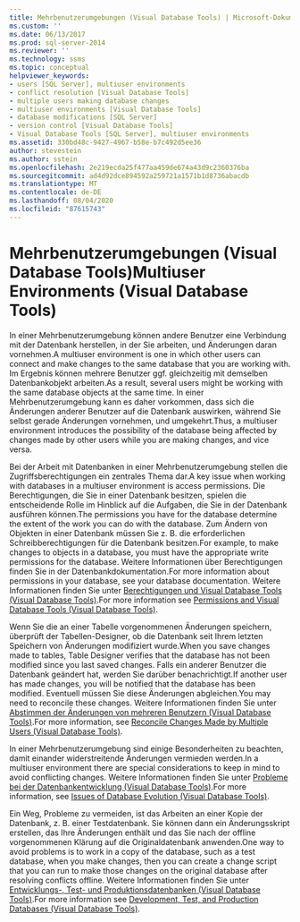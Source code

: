 ```yaml
---
title: Mehrbenutzerumgebungen (Visual Database Tools) | Microsoft-Dokumentation
ms.custom: ''
ms.date: 06/13/2017
ms.prod: sql-server-2014
ms.reviewer: ''
ms.technology: ssms
ms.topic: conceptual
helpviewer_keywords:
- users [SQL Server], multiuser environments
- conflict resolution [Visual Database Tools]
- multiple users making database changes
- multiuser environments [Visual Database Tools]
- database modifications [SQL Server]
- version control [Visual Database Tools]
- Visual Database Tools [SQL Server], multiuser environments
ms.assetid: 330bd48c-9427-4967-b58e-b7c492d5ee36
author: stevestein
ms.author: sstein
ms.openlocfilehash: 2e219ecda25f477aa459de674a43d9c2360376ba
ms.sourcegitcommit: ad4d92dce894592a259721a1571b1d8736abacdb
ms.translationtype: MT
ms.contentlocale: de-DE
ms.lasthandoff: 08/04/2020
ms.locfileid: "87615743"
---
```

# <a name="multiuser-environments-visual-database-tools"></a><span data-ttu-id="6b091-102">Mehrbenutzerumgebungen (Visual Database Tools)</span><span class="sxs-lookup"><span data-stu-id="6b091-102">Multiuser Environments (Visual Database Tools)</span></span>
  <span data-ttu-id="6b091-103">In einer Mehrbenutzerumgebung können andere Benutzer eine Verbindung mit der Datenbank herstellen, in der Sie arbeiten, und Änderungen daran vornehmen.</span><span class="sxs-lookup"><span data-stu-id="6b091-103">A multiuser environment is one in which other users can connect and make changes to the same database that you are working with.</span></span> <span data-ttu-id="6b091-104">Im Ergebnis können mehrere Benutzer ggf. gleichzeitig mit demselben Datenbankobjekt arbeiten.</span><span class="sxs-lookup"><span data-stu-id="6b091-104">As a result, several users might be working with the same database objects at the same time.</span></span> <span data-ttu-id="6b091-105">In einer Mehrbenutzerumgebung kann es daher vorkommen, dass sich die Änderungen anderer Benutzer auf die Datenbank auswirken, während Sie selbst gerade Änderungen vornehmen, und umgekehrt.</span><span class="sxs-lookup"><span data-stu-id="6b091-105">Thus, a multiuser environment introduces the possibility of the database being affected by changes made by other users while you are making changes, and vice versa.</span></span>  
  
 <span data-ttu-id="6b091-106">Bei der Arbeit mit Datenbanken in einer Mehrbenutzerumgebung stellen die Zugriffsberechtigungen ein zentrales Thema dar.</span><span class="sxs-lookup"><span data-stu-id="6b091-106">A key issue when working with databases in a multiuser environment is access permissions.</span></span> <span data-ttu-id="6b091-107">Die Berechtigungen, die Sie in einer Datenbank besitzen, spielen die entscheidende Rolle im Hinblick auf die Aufgaben, die Sie in der Datenbank ausführen können.</span><span class="sxs-lookup"><span data-stu-id="6b091-107">The permissions you have for the database determine the extent of the work you can do with the database.</span></span> <span data-ttu-id="6b091-108">Zum Ändern von Objekten in einer Datenbank müssen Sie z. B. die erforderlichen Schreibberechtigungen für die Datenbank besitzen.</span><span class="sxs-lookup"><span data-stu-id="6b091-108">For example, to make changes to objects in a database, you must have the appropriate write permissions for the database.</span></span> <span data-ttu-id="6b091-109">Weitere Informationen über Berechtigungen finden Sie in der Datenbankdokumentation.</span><span class="sxs-lookup"><span data-stu-id="6b091-109">For more information about permissions in your database, see your database documentation.</span></span> <span data-ttu-id="6b091-110">Weitere Informationen finden Sie unter [Berechtigungen und Visual Database Tools &#40;Visual Database Tools&#41;](visual-database-tools.md).</span><span class="sxs-lookup"><span data-stu-id="6b091-110">For more information see [Permissions and Visual Database Tools &#40;Visual Database Tools&#41;](visual-database-tools.md).</span></span>  
  
 <span data-ttu-id="6b091-111">Wenn Sie die an einer Tabelle vorgenommenen Änderungen speichern, überprüft der Tabellen-Designer, ob die Datenbank seit Ihrem letzten Speichern von Änderungen modifiziert wurde.</span><span class="sxs-lookup"><span data-stu-id="6b091-111">When you save changes made to tables, Table Designer verifies that the database has not been modified since you last saved changes.</span></span> <span data-ttu-id="6b091-112">Falls ein anderer Benutzer die Datenbank geändert hat, werden Sie darüber benachrichtigt.</span><span class="sxs-lookup"><span data-stu-id="6b091-112">If another user has made changes, you will be notified that the database has been modified.</span></span> <span data-ttu-id="6b091-113">Eventuell müssen Sie diese Änderungen abgleichen.</span><span class="sxs-lookup"><span data-stu-id="6b091-113">You may need to reconcile these changes.</span></span> <span data-ttu-id="6b091-114">Weitere Informationen finden Sie unter [Abstimmen der Änderungen von mehreren Benutzern &#40;Visual Database Tools&#41;](reconcile-changes-made-by-multiple-users-visual-database-tools.md).</span><span class="sxs-lookup"><span data-stu-id="6b091-114">For more information, see [Reconcile Changes Made by Multiple Users &#40;Visual Database Tools&#41;](reconcile-changes-made-by-multiple-users-visual-database-tools.md).</span></span>  
  
 <span data-ttu-id="6b091-115">In einer Mehrbenutzerumgebung sind einige Besonderheiten zu beachten, damit einander widerstreitende Änderungen vermieden werden.</span><span class="sxs-lookup"><span data-stu-id="6b091-115">In a multiuser environment there are special considerations to keep in mind to avoid conflicting changes.</span></span> <span data-ttu-id="6b091-116">Weitere Informationen finden Sie unter [Probleme bei der Datenbankentwicklung &#40;Visual Database Tools&#41;](issues-of-database-evolution-visual-database-tools.md).</span><span class="sxs-lookup"><span data-stu-id="6b091-116">For more information, see [Issues of Database Evolution &#40;Visual Database Tools&#41;](issues-of-database-evolution-visual-database-tools.md).</span></span>  
  
 <span data-ttu-id="6b091-117">Ein Weg, Probleme zu vermeiden, ist das Arbeiten an einer Kopie der Datenbank, z. B. einer Testdatenbank. Sie können dann ein Änderungsskript erstellen, das Ihre Änderungen enthält und das Sie nach der offline vorgenommenen Klärung auf die Originaldatenbank anwenden.</span><span class="sxs-lookup"><span data-stu-id="6b091-117">One way to avoid problems is to work in a copy of the database, such as a test database, when you make changes, then you can create a change script that you can run to make those changes on the original database after resolving conflicts offline.</span></span> <span data-ttu-id="6b091-118">Weitere Informationen finden Sie unter [Entwicklungs-, Test- und Produktionsdatenbanken &#40;Visual Database Tools&#41;](development-test-and-production-databases-visual-database-tools.md).</span><span class="sxs-lookup"><span data-stu-id="6b091-118">For more information see [Development, Test, and Production Databases &#40;Visual Database Tools&#41;](development-test-and-production-databases-visual-database-tools.md).</span></span>  
  
  
